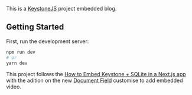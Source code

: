 This is a [KeystoneJS](https://www.keystonejs.com/) project embedded blog.

## Getting Started

First, run the development server:

```bash
npm run dev
# or
yarn dev
```

This project follows the [How to Embed Keystone + SQLite in a Next.js app](https://keystonejs.com/docs/walkthroughs/embedded-mode-with-sqlite-nextjs) with the adition on the new [Document Field](https://keystonejs.com/docs/guides/document-fields) customise to add embedded video.
